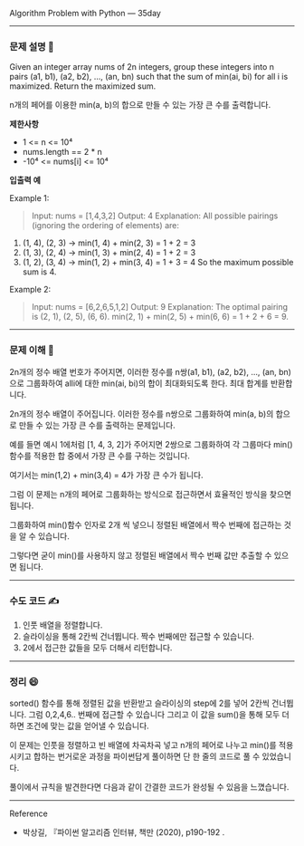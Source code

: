 Algorithm Problem with Python — 35day

---

### **문제 설명 📖**

Given an integer array nums of 2n integers, group these integers into n pairs (a1, b1), (a2, b2), ..., (an, bn) such that the sum of min(ai, bi) for all i is maximized. Return the maximized sum.

n개의 페어를 이용한 min(a, b)의 합으로 만들 수 있는 가장 큰 수를 출력합니다.

**제한사항**

- 1 <= n <= 10⁴
- nums.length == 2 \* n
- -10⁴ <= nums[i] <= 10⁴

**입출력 예**

Example 1:

> Input: nums = [1,4,3,2]
> Output: 4
> Explanation: All possible pairings (ignoring the ordering of elements) are:

1. (1, 4), (2, 3) -> min(1, 4) + min(2, 3) = 1 + 2 = 3
2. (1, 3), (2, 4) -> min(1, 3) + min(2, 4) = 1 + 2 = 3
3. (1, 2), (3, 4) -> min(1, 2) + min(3, 4) = 1 + 3 = 4
   So the maximum possible sum is 4.

Example 2:

> Input: nums = [6,2,6,5,1,2]
> Output: 9
> Explanation: The optimal pairing is (2, 1), (2, 5), (6, 6). min(2, 1) + min(2, 5) + min(6, 6) = 1 + 2 + 6 = 9.

---

### **문제 이해 🔑**

2n개의 정수 배열 번호가 주어지면, 이러한 정수를 n쌍(a1, b1), (a2, b2), ..., (an, bn)으로 그룹화하여 alli에 대한 min(ai, bi)의 합이 최대화되도록 한다. 최대 합계를 반환합니다.

2n개의 정수 배열이 주어집니다.
이러한 정수를 n쌍으로 그룹화하여 min(a, b)의 합으로 만들 수 있는 가장 큰 수를 출력하는 문제입니다.

예를 들면 예시 1에처럼 [1, 4, 3, 2]가 주어지면 2쌍으로 그룹화하여 각 그룹마다 min()함수를 적용한 합 중에서 가장 큰 수를 구하는 것입니다.

여기서는 min(1,2) + min(3,4) = 4가 가장 큰 수가 됩니다.

그럼 이 문제는 n개의 페어로 그룹화하는 방식으로 접근하면서 효율적인 방식을 찾으면 됩니다.

그룹화하여 min()함수 인자로 2개 씩 넣으니 정렬된 배열에서 짝수 번째에 접근하는 것을 알 수 있습니다.

그렇다면 굳이 min()를 사용하지 않고 정렬된 배열에서 짝수 번째 값만 추출할 수 있으면 됩니다.

---

### **수도 코드 ✍️**

1. 인풋 배열을 정렬합니다.
2. 슬라이싱을 통해 2칸씩 건너뜁니다.
   짝수 번째에만 접근할 수 있습니다.
3. 2에서 접근한 값들을 모두 더해서 리턴합니다.

---

### 정리 😄

sorted() 함수를 통해 정렬된 값을 반환받고 슬라이싱의 step에 2를 넣어 2칸씩 건너뜁니다.
그럼 0,2,4,6.. 번째에 접근할 수 있습니다
그리고 이 값을 sum()을 통해 모두 더하면 조건에 맞는 값을 얻어낼 수 있습니다.

이 문제는 인풋을 정렬하고 빈 배열에 차곡차곡 넣고 n개의 페어로 나누고 min()를 적용시키고 합하는 번거로운 과정을 파이썬답게 풀이하면 단 한 줄의 코드로 풀 수 있었습니다.

풀이에서 규칙을 발견한다면 다음과 같이 간결한 코드가 완성될 수 있음을 느꼈습니다.

---

Reference

- 박상길, 『파이썬 알고리즘 인터뷰, 책만 (2020), p190-192 .
